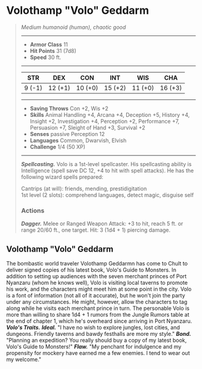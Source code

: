 # Volothamp "Volo" Geddarm
>*Medium humanoid (human), chaotic good*
>___
>- **Armor Class** 11
>- **Hit Points** 31 (7d8)
>- **Speed** 30 ft.
>___
>|STR|DEX|CON|INT|WIS|CHA|
>|:---:|:---:|:---:|:---:|:---:|:---:|
>|9 (-1)|12 (+1)|10 (+0)|15 (+2)|11 (+0)|16 (+3)|
>___
>- **Saving Throws** Con +2, Wis +2
>- **Skills** Animal Handling +4, Arcana +4, Deception +5, History +4, Insight +2, Investigation +4, Perception +2, Performance +7, Persuasion +7, Sleight of Hand +3, Survival +2
>- **Senses** passive Perception 12
>- **Languages** Common, Dwarvish, Elvish
>- **Challenge** 1/4 (50 XP)
>___
>***Spellcasting.*** Volo is a 1st-level spellcaster. His spellcasting ability is Intelligence (spell save DC 12, +4 to hit with spell attacks). He has the following wizard spells prepared:  
>
>Cantrips (at will): friends, mending, prestidigitation  
>1st level (2 slots): comprehend languages, detect magic, disguise self  
>
>### Actions
>***Dagger.*** Melee  or Ranged Weapon Attack: +3 to hit, reach 5 ft. or range 20/60 ft., one target. Hit: 3 (1d4 + 1) piercing damage.
## Volothamp "Volo" Geddarm
The bombastic world traveler Volothamp Geddarmn has come to Chult to deliver signed copies of his latest book, Volo's Guide to Monsters. In addition to setting up audiences with the seven merchant princes of Port Nyanzaru (whom he knows well), Volo is visiting local taverns to promote his work, and the characters might meet him at some point in the city. Volo is a font of information (not all of it accurate), but he won't join the party under any circumstances. He might, however, allow the characters to tag along while he visits each merchant prince in turn.
The personable Volo is more than willing to share 1d4 + 1 rumors from the Jungle Rumors table at the end of chapter 1, which he's overheard since arriving in Port Nyanzaru.
***Volo's Traits.*** ***Ideal.*** "I have no wish to explore jungles, lost cities, and dungeons. Friendly taverns and bawdy festhalls are more my style."
***Bond.*** "Planning an expedition? You really should buy a copy of my latest book, Volo's Guide to Monsters!"
***Flaw.*** "My penchant for indulgence and my propensity for mockery have earned me a few enemies. I tend to wear out my welcome."